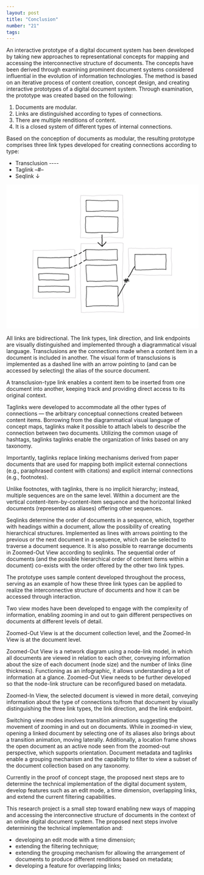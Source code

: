 ```yaml
---
layout: post
title: "Conclusion"
number: "21"
tags:
---
```


An interactive prototype of a digital document system has been developed by taking new approaches to representational concepts for mapping and accessing the interconnective structure of documents. The concepts have been derived through examining prominent document systems considered influential in the evolution of information technologies. The method is based on an iterative process of content creation, concept design, and creating interactive prototypes of a digital document system. Through examination, the prototype was created based on the following:

1. Documents are modular.
2. Links are distinguished according to types of connections.
3. There are multiple renditions of content.
4. It is a closed system of different types of internal connections.

Based on the conception of documents as modular, the resulting prototype comprises three link types developed for creating connections according to type:

- Transclusion ----
- Taglink –#–
- Seqlink ↓

![](assets/three_link_types.png)

All links are bidirectional. The link types, link direction, and link endpoints are visually distinguished and implemented through a diagrammatical visual language. Transclusions are the connections made when a content item in a document is included in another. The visual form of transclusions is implemented as a dashed line with an arrow pointing to (and can be accessed by selecting) the alias of the source document.

A transclusion-type link enables a content item to be inserted from one document into another, keeping track and providing direct access to its original context.

Taglinks were developed to accommodate all the other types of connections — the arbitrary conceptual connections created between content items. Borrowing from the diagrammatical visual language of concept maps, taglinks make it possible to attach labels to describe the connection between two documents. Utilizing the common usage of hashtags, taglinks taglinks enable the organization of links based on any taxonomy.

Importantly, taglinks replace linking mechanisms derived from paper documents that are used for mapping both implicit external connections (e.g., paraphrased content with citations) and explicit internal connections (e.g., footnotes).

Unlike footnotes, with taglinks, there is no implicit hierarchy; instead, multiple sequences are on the same level. Within a document are the vertical content-item-by-content-item sequence and the horizontal linked documents (represented as aliases) offering other sequences.

Seqlinks determine the order of documents in a sequence, which, together with headings within a document, allow the possibility of creating hierarchical structures. Implemented as lines with arrows pointing to the previous or the next document in a sequence, which can be selected to traverse a document sequence. It is also possible to rearrange documents in Zoomed-Out View according to seqlinks. The sequential order of documents (and the possible hierarchical order of content items within a document) co-exists with the order offered by the other two link types.

The prototype uses sample content developed throughout the process, serving as an example of how these three link types can be applied to realize the interconnective structure of documents and how it can be accessed through interaction.

Two view modes have been developed to engage with the complexity of information, enabling zooming in and out to gain different perspectives on documents at different levels of detail.

Zoomed-Out View is at the document collection level, and the Zoomed-In View is at the document level.

Zoomed-Out View is a network diagram using a node-link model, in which all documents are viewed in relation to each other, conveying information about the size of each document (node size) and the number of links (line thickness). Functioning as an infographic, it allows understanding a lot of information at a glance. Zoomed-Out View needs to be further developed so that the node-link structure can be reconfigured based on metadata.

Zoomed-In View, the selected document is viewed in more detail, conveying information about the type of connections to/from that document by visually distinguishing the three link types, the link direction, and the link endpoint.

Switching view modes involves transition animations suggesting the movement of zooming in and out on documents. While in zoomed-in view, opening a linked document by selecting one of its aliases also brings about a transition animation, moving laterally. Additionally, a location frame shows the open document as an active node seen from the zoomed-out perspective, which supports orientation. Document metadata and taglinks enable a grouping mechanism and the capability to filter to view a subset of the document collection based on any taxonomy.

Currently in the proof of concept stage, the proposed next steps are to determine the technical implementation of the digital document system, develop features such as an edit mode, a time dimension, overlapping links, and extend the current filtering capabilities.

This research project is a small step toward enabling new ways of mapping and accessing the interconnective structure of documents in the context of an online digital document system. The proposed next steps involve determining the technical implementation and:
- developing an edit mode with a time dimension;
- extending the filtering technique;
- extending the grouping mechanism for allowing the arrangement of documents to produce different renditions based on metadata;
- developing a feature for overlapping links;
